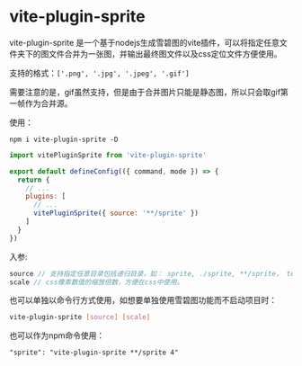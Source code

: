 # vite-plugin-sprite
vite-plugin-sprite 是一个基于nodejs生成雪碧图的vite插件，可以将指定任意文件夹下的图文件合并为一张图，并输出最终图文件以及css定位文件方便使用。

支持的格式：`['.png', '.jpg', '.jpeg', '.gif']`

需要注意的是，gif虽然支持，但是由于合并图片只能是静态图，所以只会取gif第一帧作为合并源。

使用：
```
npm i vite-plugin-sprite -D
```
```js
import vitePluginSprite from 'vite-plugin-sprite'

export default defineConfig(({ command, mode }) => {
  return {
    // ...
    plugins: [
      // ...
      vitePluginSprite({ source: '**/sprite' })
    ]
  }
})
```

入参:
```js
source // 支持指定任意目录包括递归目录，如： sprite, ./sprite, **/sprite， test/**/sprite等合法路径。
scale // css像素数值的缩放倍数，方便在css中使用。
```

也可以单独以命令行方式使用，如想要单独使用雪碧图功能而不启动项目时：
```bash
vite-plugin-sprite [source] [scale]
```

也可以作为npm命令使用：
```
"sprite": "vite-plugin-sprite **/sprite 4"
```
